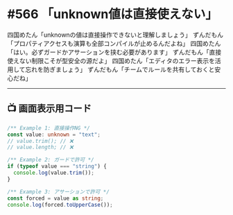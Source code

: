 # #566 「unknown値は直接使えない」

四国めたん「unknownの値は直接操作できないと理解しましょう」
ずんだもん「プロパティアクセスも演算も全部コンパイルが止めるんだよね」
四国めたん「はい。必ずガードかアサーションを挟む必要があります」
ずんだもん「直接使えない制限こそが型安全の源だよ」
四国めたん「エディタのエラー表示を活用して忘れを防ぎましょう」
ずんだもん「チームでルールを共有しておくと安心だね」

---

## 📺 画面表示用コード

```typescript
/** Example 1: 直接操作NG */
const value: unknown = "text";
// value.trim(); // ❌
// value.length; // ❌

/** Example 2: ガードで許可 */
if (typeof value === "string") {
  console.log(value.trim());
}

/** Example 3: アサーションで許可 */
const forced = value as string;
console.log(forced.toUpperCase());
```
